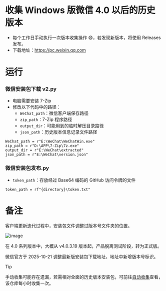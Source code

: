 # 收集 Windows 版微信 4.0 以后的历史版本
- 每个工作日手动执行一次版本收集操作 😄，若发现新版本，将使用 Releases 发布。
- 下载地址：https://pc.weixin.qq.com

# 运行
### 微信安装包下载 v2.py

- 电脑需要安装 7-Zip
- 修改以下代码中的路径：
  - `WeChat_path`：微信客户端保存路径
  - `zip_path`：7-Zip 程序路径
  - `output_dir`：可能用到的临时解压目录路径
  - `json_path`：历史版本信息记录文件路径

```
WeChat_path = r"E:\WeChat\WeChatWin.exe"
zip_path = r"D:\APP\7-Zip\7z.exe"
output_dir = r"E:\WeChat\extracted"
json_path = r"E:\WeChat\version.json"
```

### 微信安装包发布.py
  - `token_path`：存放经过 Base64 编码的 GitHub 访问令牌的文件

```
token_path = rf"{directory}\token.txt"
```

# 备注
客户端更新迭代过程中，安装包文件调整过版本号文件夹的位置。


![image](https://github.com/user-attachments/assets/e2e08ee6-0f87-444c-9b33-9763d2f17ae5)

在 4.0 系列版本中，大概从 v4.0.3.19 版本起，产品脱离测试阶段，转为正式版。

微信官方于 2025-10-21 调整最新版安装包下载地址，地址中新增版本号标识。

> [!TIP]
> 手动收集可能存在遗漏，若需相对全面的历史版本安装包，可前往[自动收集](https://github.com/cscnk52/wechat-windows-versions)查看，该仓库每小时收集一次。 

